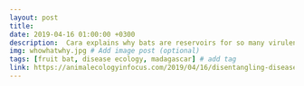```yaml
---
layout: post
title:
date: 2019-04-16 01:00:00 +0300
description:  Cara explains why bats are reservoirs for so many virulent viruses on the WhoWhatWhy podcast
img: whowhatwhy.jpg # Add image post (optional)
tags: [fruit bat, disease ecology, madagascar] # add tag
link: https://animalecologyinfocus.com/2019/04/16/disentangling-disease-transmission-in-madagascar-fruit-bats/
---
```

